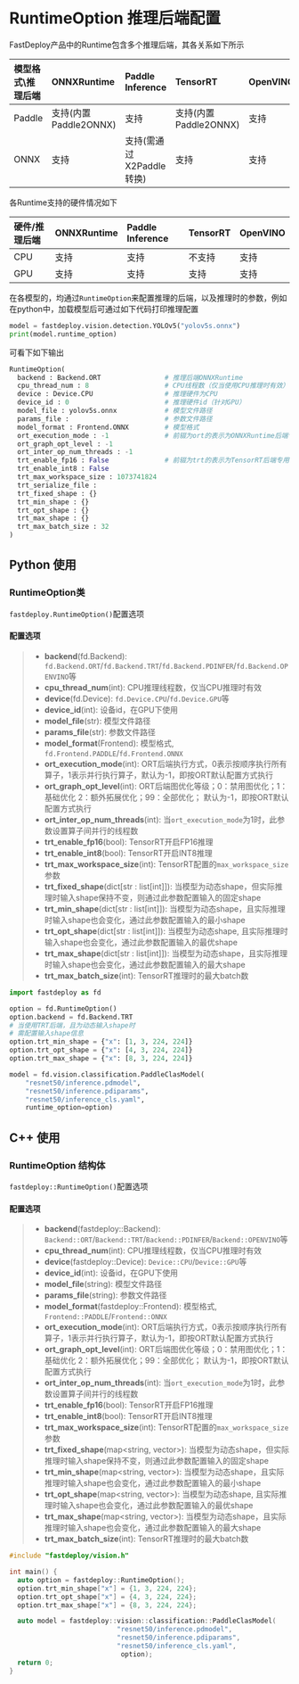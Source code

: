 # RuntimeOption 推理后端配置

FastDeploy产品中的Runtime包含多个推理后端，其各关系如下所示

| 模型格式\推理后端 | ONNXRuntime | Paddle Inference | TensorRT | OpenVINO |
| :---------------  | :---------- | :--------------- | :------- | :------- |
|     Paddle        | 支持(内置Paddle2ONNX) | 支持 | 支持(内置Paddle2ONNX) | 支持 |
|     ONNX          | 支持        | 支持(需通过X2Paddle转换) | 支持 | 支持 |

各Runtime支持的硬件情况如下

| 硬件/推理后端 | ONNXRuntime | Paddle Inference | TensorRT | OpenVINO |
| :---------------  | :---------- | :--------------- | :------- | :------- |
|   CPU        |  支持       | 支持        | 不支持 |   支持 |
|   GPU       |   支持       | 支持       | 支持    | 支持   |

在各模型的，均通过`RuntimeOption`来配置推理的后端，以及推理时的参数，例如在python中，加载模型后可通过如下代码打印推理配置
```python
model = fastdeploy.vision.detection.YOLOv5("yolov5s.onnx")
print(model.runtime_option)
```
可看下如下输出

```python
RuntimeOption(
  backend : Backend.ORT                # 推理后端ONNXRuntime
  cpu_thread_num : 8                   # CPU线程数（仅当使用CPU推理时有效）
  device : Device.CPU                  # 推理硬件为CPU
  device_id : 0                        # 推理硬件id（针对GPU）
  model_file : yolov5s.onnx            # 模型文件路径
  params_file :                        # 参数文件路径
  model_format : Frontend.ONNX         # 模型格式
  ort_execution_mode : -1              # 前辍为ort的表示为ONNXRuntime后端专用参数
  ort_graph_opt_level : -1
  ort_inter_op_num_threads : -1
  trt_enable_fp16 : False              # 前辍为trt的表示为TensorRT后端专用参数
  trt_enable_int8 : False
  trt_max_workspace_size : 1073741824
  trt_serialize_file :
  trt_fixed_shape : {}
  trt_min_shape : {}
  trt_opt_shape : {}
  trt_max_shape : {}
  trt_max_batch_size : 32
)
```

## Python 使用

### RuntimeOption类
`fastdeploy.RuntimeOption()`配置选项

#### 配置选项
> * **backend**(fd.Backend): `fd.Backend.ORT`/`fd.Backend.TRT`/`fd.Backend.PDINFER`/`fd.Backend.OPENVINO`等
> * **cpu_thread_num**(int): CPU推理线程数，仅当CPU推理时有效
> * **device**(fd.Device): `fd.Device.CPU`/`fd.Device.GPU`等
> * **device_id**(int): 设备id，在GPU下使用
> * **model_file**(str): 模型文件路径
> * **params_file**(str): 参数文件路径
> * **model_format**(Frontend): 模型格式, `fd.Frontend.PADDLE`/`fd.Frontend.ONNX`
> * **ort_execution_mode**(int): ORT后端执行方式，0表示按顺序执行所有算子，1表示并行执行算子，默认为-1，即按ORT默认配置方式执行
> * **ort_graph_opt_level**(int): ORT后端图优化等级；0：禁用图优化；1：基础优化 2：额外拓展优化；99：全部优化； 默认为-1，即按ORT默认配置方式执行
> * **ort_inter_op_num_threads**(int): 当`ort_execution_mode`为1时，此参数设置算子间并行的线程数
> * **trt_enable_fp16**(bool): TensorRT开启FP16推理
> * **trt_enable_int8**(bool): TensorRT开启INT8推理
> * **trt_max_workspace_size**(int): TensorRT配置的`max_workspace_size`参数
> * **trt_fixed_shape**(dict[str : list[int]]): 当模型为动态shape，但实际推理时输入shape保持不变，则通过此参数配置输入的固定shape
> * **trt_min_shape**(dict[str : list[int]]): 当模型为动态shape，且实际推理时输入shape也会变化，通过此参数配置输入的最小shape
> * **trt_opt_shape**(dict[str : list[int]]): 当模型为动态shape, 且实际推理时输入shape也会变化，通过此参数配置输入的最优shape
> * **trt_max_shape**(dict[str : list[int]]): 当模型为动态shape，且实际推理时输入shape也会变化，通过此参数配置输入的最大shape
> * **trt_max_batch_size**(int): TensorRT推理时的最大batch数

```python
import fastdeploy as fd

option = fd.RuntimeOption()
option.backend = fd.Backend.TRT
# 当使用TRT后端，且为动态输入shape时
# 需配置输入shape信息
option.trt_min_shape = {"x": [1, 3, 224, 224]}
option.trt_opt_shape = {"x": [4, 3, 224, 224]}
option.trt_max_shape = {"x": [8, 3, 224, 224]}

model = fd.vision.classification.PaddleClasModel(
    "resnet50/inference.pdmodel",
    "resnet50/inference.pdiparams",
    "resnet50/inference_cls.yaml",
    runtime_option=option)
```

## C++ 使用

### RuntimeOption 结构体
`fastdeploy::RuntimeOption()`配置选项

#### 配置选项
> * **backend**(fastdeploy::Backend): `Backend::ORT`/`Backend::TRT`/`Backend::PDINFER`/`Backend::OPENVINO`等
> * **cpu_thread_num**(int): CPU推理线程数，仅当CPU推理时有效
> * **device**(fastdeploy::Device): `Device::CPU`/`Device::GPU`等
> * **device_id**(int): 设备id，在GPU下使用
> * **model_file**(string): 模型文件路径
> * **params_file**(string): 参数文件路径
> * **model_format**(fastdeploy::Frontend): 模型格式, `Frontend::PADDLE`/`Frontend::ONNX`
> * **ort_execution_mode**(int): ORT后端执行方式，0表示按顺序执行所有算子，1表示并行执行算子，默认为-1，即按ORT默认配置方式执行
> * **ort_graph_opt_level**(int): ORT后端图优化等级；0：禁用图优化；1：基础优化 2：额外拓展优化；99：全部优化； 默认为-1，即按ORT默认配置方式执行
> * **ort_inter_op_num_threads**(int): 当`ort_execution_mode`为1时，此参数设置算子间并行的线程数
> * **trt_enable_fp16**(bool): TensorRT开启FP16推理
> * **trt_enable_int8**(bool): TensorRT开启INT8推理
> * **trt_max_workspace_size**(int): TensorRT配置的`max_workspace_size`参数
> * **trt_fixed_shape**(map<string, vector<int>>): 当模型为动态shape，但实际推理时输入shape保持不变，则通过此参数配置输入的固定shape
> * **trt_min_shape**(map<string, vector<int>>): 当模型为动态shape，且实际推理时输入shape也会变化，通过此参数配置输入的最小shape
> * **trt_opt_shape**(map<string, vector<int>>): 当模型为动态shape, 且实际推理时输入shape也会变化，通过此参数配置输入的最优shape
> * **trt_max_shape**(map<string, vector<int>>): 当模型为动态shape，且实际推理时输入shape也会变化，通过此参数配置输入的最大shape
> * **trt_max_batch_size**(int): TensorRT推理时的最大batch数

```c++
#include "fastdeploy/vision.h"

int main() {
  auto option = fastdeploy::RuntimeOption();
  option.trt_min_shape["x"] = {1, 3, 224, 224};
  option.trt_opt_shape["x"] = {4, 3, 224, 224};
  option.trt_max_shape["x"] = {8, 3, 224, 224};

  auto model = fastdeploy::vision::classification::PaddleClasModel(
                           "resnet50/inference.pdmodel",
                           "resnet50/inference.pdiparams",
                           "resnet50/inference_cls.yaml",
                            option);
  return 0;
}
```

